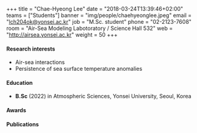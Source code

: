 +++
title = "Chae-Hyeong Lee"
date = "2018-03-24T13:39:46+02:00"
teams = ["Students"]
banner = "img/people/chaehyeonglee.jpeg"
email = "lch204ok@yonsei.ac.kr"
job = "M.Sc. student"
phone = "02-2123-7608"
room = "Air-Sea Modeling Labotoratory / Science Hall 532"
web = "http://airsea.yonsei.ac.kr"
weight = 50
+++

#### Research interests
+ Air-sea interactions
+ Persistence of sea surface temperature anomalies

#### Education

+ **B.Sc** (2022) in Atmospheric Sciences, Yonsei University, Seoul, Korea

#### Awards


#### Publications
